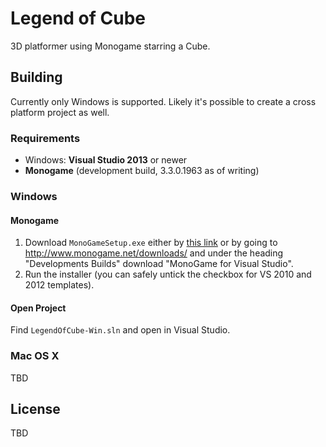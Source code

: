 # Legend of Cube
3D platformer using Monogame starring a Cube.

## Building
Currently only Windows is supported. Likely it's possible to create a cross platform project as well.

### Requirements
- Windows: __Visual Studio 2013__ or newer
- __Monogame__ (development build, 3.3.0.1963 as of writing)

### Windows

#### Monogame
1. Download `MonoGameSetup.exe` either by [this link](http://teamcity.monogame.net/repository/download/MonoGame_DevelopWin/latest.lastSuccessful/Windows/MonoGameSetup.exe?guest=1) or by going to http://www.monogame.net/downloads/ and under the heading "Developments Builds" download "MonoGame for Visual Studio".
2. Run the installer (you can safely untick the checkbox for VS 2010 and 2012 templates).

#### Open Project
Find `LegendOfCube-Win.sln` and open in Visual Studio.

### Mac OS X
TBD

## License
TBD
